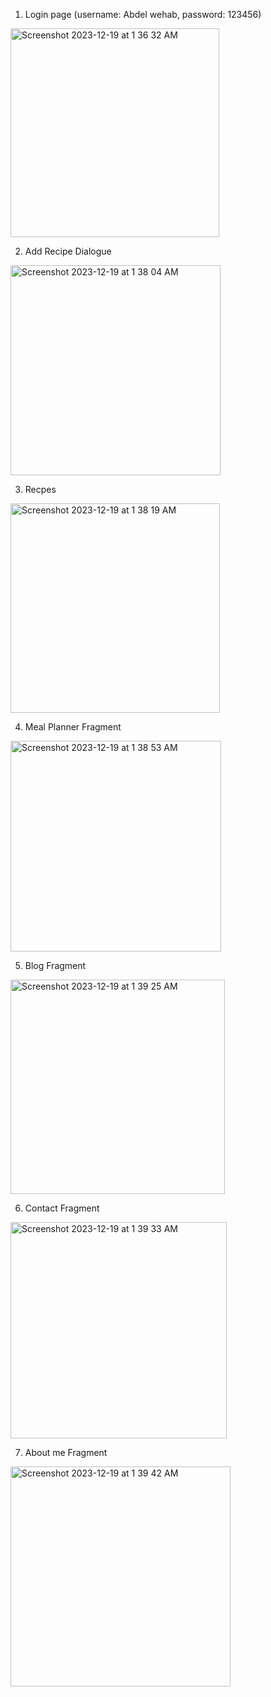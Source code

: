 1. Login page (username: Abdel wehab, password: 123456)

<img width="334" alt="Screenshot 2023-12-19 at 1 36 32 AM" src="https://github.com/cheiguer-abdou/FoodiePal/assets/78423699/a44e6304-5f36-4f6c-849f-8536bf730e1c">

2. Add Recipe Dialogue

<img width="336" alt="Screenshot 2023-12-19 at 1 38 04 AM" src="https://github.com/cheiguer-abdou/FoodiePal/assets/78423699/0b9c5c1f-6cfe-45da-8354-2850c40d7e3a">

3. Recpes

<img width="335" alt="Screenshot 2023-12-19 at 1 38 19 AM" src="https://github.com/cheiguer-abdou/FoodiePal/assets/78423699/55cd8d99-0d9b-4614-800e-c45f7fc00df8">

4. Meal Planner Fragment

<img width="337" alt="Screenshot 2023-12-19 at 1 38 53 AM" src="https://github.com/cheiguer-abdou/FoodiePal/assets/78423699/d8d63d88-bfd7-41b2-b96a-a096e3c16f60">

5. Blog Fragment

<img width="343" alt="Screenshot 2023-12-19 at 1 39 25 AM" src="https://github.com/cheiguer-abdou/FoodiePal/assets/78423699/d3e0ef0b-aecc-4f7d-a986-514952562ade">

6. Contact Fragment

<img width="346" alt="Screenshot 2023-12-19 at 1 39 33 AM" src="https://github.com/cheiguer-abdou/FoodiePal/assets/78423699/4137fea5-6a40-4c34-b0a5-b5ef2f64e5d3">

7. About me Fragment

<img width="352" alt="Screenshot 2023-12-19 at 1 39 42 AM" src="https://github.com/cheiguer-abdou/FoodiePal/assets/78423699/362caacd-7b44-4062-a4f2-b8497d9d580a">
